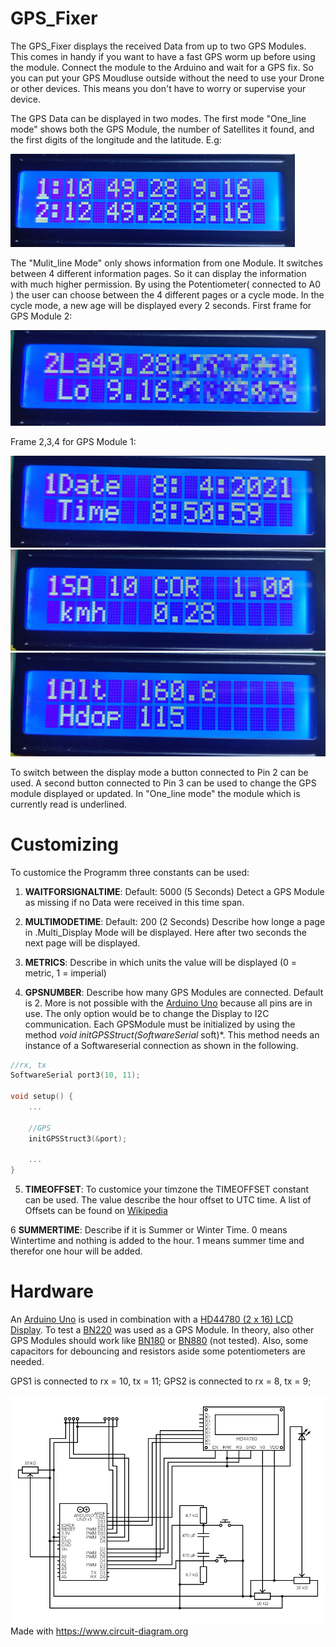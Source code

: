 # GPS_Fixer
The GPS_Fixer displays the received Data from up to two GPS Modules. This comes in handy if you want to have a fast GPS worm up before using the module. Connect the module to the Arduino and wait for a GPS fix. So you can put your GPS Moudluse outside without the need to use your Drone or other devices. This means you don't have to worry or supervise your device.

The GPS Data can be displayed in two modes. The first mode "One_line mode" shows both the GPS Module, the number of Satellites it found, and the first digits of the longitude and the latitude. E.g:

![One_Line Mode](https://raw.githubusercontent.com/SiggiSigmann/GPS_Fixer/main/img/O.png)


The "Mulit_line Mode" only shows information from one Module. It switches between 4 different information pages. So it can display the information with much higher permission. By using the Potentiometer( connected to A0 ) the user can choose between the 4 different pages or a cycle mode. In the cycle mode, a new age will be displayed every 2 seconds.
First frame for GPS Module 2:

![Multi_line Mode Frame 1 for GPS 2](https://raw.githubusercontent.com/SiggiSigmann/GPS_Fixer/main/img/M_2_1.png)

Frame 2,3,4 for GPS Module 1:

![Multi_line Mode Frame 2 for GPS 1](https://raw.githubusercontent.com/SiggiSigmann/GPS_Fixer/main/img/M_1_2.png)
![Multi_line Mode Frame 3 for GPS 1](https://raw.githubusercontent.com/SiggiSigmann/GPS_Fixer/main/img/M_1_3.png)
![Multi_line Mode Frame 4 for GPS 1](https://raw.githubusercontent.com/SiggiSigmann/GPS_Fixer/main/img/M_1_4.png)

To switch between the display mode a button connected to Pin 2 can be used. A second button connected to Pin 3 can be used to change the GPS module displayed or updated. In "One_line mode" the module which is currently read is underlined.

# Customizing
To customice the Programm three constants can be used:
1. **WAITFORSIGNALTIME**: Default: 5000 (5 Seconds) Detect a GPS Module as missing if no Data were received in this time span.

2. **MULTIMODETIME**: Default: 200 (2 Seconds) Describe how longe a page in .Multi_Display Mode will be displayed. Here after two seconds the next page will be displayed.

3. **METRICS**: Describe in which units the value will be displayed (0 = metric, 1 = imperial)

4. **GPSNUMBER**: Describe how many GPS Modules are connected. Default is 2. More is not possible with the [Arduino Uno](https://www.amazon.de/Arduino-Uno-Rev-3-Mikrocontroller-Board/dp/B008GRTSV6/ref=sr_1_3?__mk_de_DE=%C3%85M%C3%85%C5%BD%C3%95%C3%91&crid=1O4VEK2QHUW18&dchild=1&keywords=arduino+uno&qid=1617870212&sprefix=arduino+uno%2Caps%2C201&sr=8-3) because all pins are in use. The only option would be to change the Display to I2C communication. Each GPSModule must be initialized by using the method *void initGPSStruct(SoftwareSerial* soft)*. This method needs an instance of a Softwareserial connection as shown in the following.

```cpp
//rx, tx
SoftwareSerial port3(10, 11);

void setup() {
	...

	//GPS
  	initGPSStruct3(&port);

	...
}
```
5. **TIMEOFFSET**: To customice your timzone the TIMEOFFSET constant can be used. The value describe the hour offset to UTC time. A list of Offsets can be found on [Wikipedia](https://en.wikipedia.org/wiki/List_of_UTC_time_offsets)

6 **SUMMERTIME**: Describe if it is Summer or Winter Time. 0 means Wintertime and nothing is added to the hour. 1 means summer time and therefor one hour will be added.

# Hardware
An [Arduino Uno](https://www.amazon.de/Arduino-Uno-Rev-3-Mikrocontroller-Board/dp/B008GRTSV6/ref=sr_1_3?__mk_de_DE=%C3%85M%C3%85%C5%BD%C3%95%C3%91&crid=1O4VEK2QHUW18&dchild=1&keywords=arduino+uno&qid=1617870212&sprefix=arduino+uno%2Caps%2C201&sr=8-3) is used in combination with a [HD44780 (2 x 16) LCD Display](https://www.amazon.de/AZDelivery-HD44780-Display-Schnittstelle-Hintergrund/dp/B07CQG6CMT/ref=sr_1_1?__mk_de_DE=%C3%85M%C3%85%C5%BD%C3%95%C3%91&dchild=1&keywords=HD44780+Chip&qid=1617870304&sr=8-1). To test a [BN220](https://www.amazon.de/bobotron-3-0V-5-0V-Glonass-Antenne-Eingebautes-Blau/dp/B08P75135L/ref=sr_1_1?__mk_de_DE=%C3%85M%C3%85%C5%BD%C3%95%C3%91&dchild=1&keywords=BN220&qid=1617870342&sr=8-1) was used as a GPS Module. In theory, also other GPS Modules should work like [BN180](https://www.amazon.de/WIshioT-GPS-Modul-UART-TTL-Dual-Glonass-GPS-Modul-Aircraft-Controller/dp/B07FKRTQYS/ref=sr_1_2?__mk_de_DE=%C3%85M%C3%85%C5%BD%C3%95%C3%91&dchild=1&keywords=BN180&qid=1617870383&sr=8-2) or [BN880](https://www.amazon.de/Shumo-BN-880Q-GPS-Modul-QMC5883L-PIXHAWK-Silber-Blau/dp/B07Z5KZW62/ref=sr_1_5?__mk_de_DE=%C3%85M%C3%85%C5%BD%C3%95%C3%91&dchild=1&keywords=gps+bn&qid=1617870392&sr=8-5) (not tested). Also, some capacitors for debouncing and resistors aside some potentiometers are needed.

GPS1 is connected to rx = 10, tx = 11;
GPS2 is connected to rx = 8, tx = 9;

![Circuit image](https://raw.githubusercontent.com/SiggiSigmann/GPS_Fixer/main/img/circuit.png)
Made with https://www.circuit-diagram.org